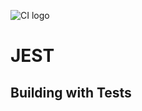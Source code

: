 ![CI logo](https://codeinstitute.s3.amazonaws.com/fullstack/ci_logo_small.png)

# JEST
## Building with Tests
